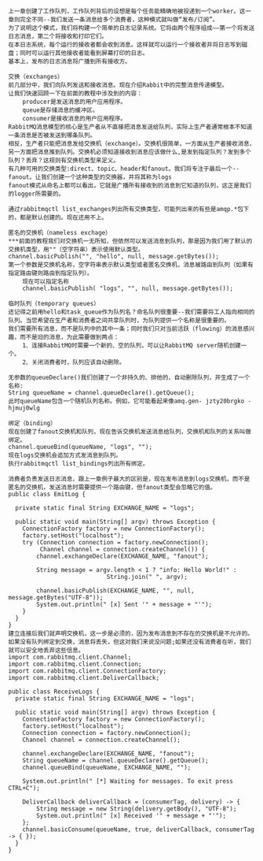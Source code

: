 
	上一章创建了工作队列，工作队列背后的设想是每个任务能精确地被投递到一个worker。这一章则完全不同--我们发送一条消息给多个消费者，这种模式就叫做“发布/订阅”。
	为了说明这个模式，我们将构建一个简单的日志记录系统。它将由两个程序组成——第一个将发送日志消息，第二个将接收和打印它们。
	在本日志系统，每个运行的接收者都会收到消息。这样就可以运行一个接收者并将日志写到磁盘；同时可以运行其他接收者能看到屏幕打印的日志。
	基本上，发布的日志消息将广播到所有接收方。
	
	交换（exchanges）
	前几部分中，我们向队列发送和接收消息。现在介绍Rabbit中的完整消息传递模型。
	让我们快速回顾一下在前面的教程中涉及到的内容：
		producer是发送消息的用户应用程序。
		queue是存储消息的缓冲区。
		consumer是接收消息的用户应用程序。
	RabbitMQ消息模型的核心是生产者从不直接把消息发送给队列，实际上生产者通常根本不知道一条消息是否被发送到哪条队列。
	相反，生产者只能把消息发给交换机（exchange）。交换机很简单，一方面从生产者接收消息，另一方面把消息推到队列。交换机必须知道接收到消息应该做什么,是发到指定队列？发到多个队列？丢弃？这规则有交换机类型来定义。
	有几种可用的交换类型:direct、topic、header和fanout。我们将专注于最后一个--fanout。让我们创建一个这种类型的交换器，并将其称为logs	
	fanout模式从命名上都可以看出，它就是广播所有接收到的消息到它知道的队列，这正是我们的logger所需要的。	
		
	通过rabbitmqctl list_exchanges列出所有交换类型，可能列出来的有些是amqp.*包下的，都是默认创建的。现在还用不上。
	
	匿名的交换机（nameless exchage）
	***前面的教程我们对交换机一无所知，但依然可以发送消息到队列，那是因为我们用了默认的交换机类型，用""（空字符串）表示使用默认类型。	
	channel.basicPublish("", "hello", null, message.getBytes());
	第一个参数是交换机名称，空字符串表示默认类型或者匿名交换机，消息被路由到队列（如果有指定路由键则路由到指定队列）。
		现在可以指定名称
		channel.basicPublish( "logs", "", null, message.getBytes());
		
	临时队列（temporary queues）
	还记得之前用hello和task_queue作为队列名？命名队列很重要--我们需要将工人指向相同的队列。当您希望在生产者和消费者之间共享队列时，为队列提供一个名称是很重要的。
	我们需要所有消息，而不是队列中的其中一条；同时我们只对当前活跃（flowing）的消息感兴趣，而不是旧的消息，为此需要做到两点：
		1、连接RabbitMQ时需要一个新的、空的队列，可以让RabbitMQ server随机创建一个。
		2、关闭消费者时，队列应该自动删除。
		
	无参数的queueDeclare()我们创建了一个非持久的、排他的、自动删除队列，并生成了一个名称:
	String queueName = channel.queueDeclare().getQueue();
	此时queueName包含一个随机队列名称。例如，它可能看起来像amq.gen- jzty20brgko - hjmuj0wlg
	
	绑定（binding）
	现在创建了fanout交换机和队列，现在告诉交换机发送消息给队列，交换机和队列的关系叫做 绑定。
	channel.queueBind(queueName, "logs", "");
	现在logs交换机会追加方式发消息到队列。
	执行rabbitmqctl list_bindings列出所有绑定。
	
	消费者负责发送日志消息，跟上一章例子最大的区别是，现在发布消息到logs交换机，而不是匿名的交换机，发送消息时需要提供一个路由键，但fanout类型会忽略它的值。
	public class EmitLog {

	  private static final String EXCHANGE_NAME = "logs";

	  public static void main(String[] argv) throws Exception {
		ConnectionFactory factory = new ConnectionFactory();
		factory.setHost("localhost");
		try (Connection connection = factory.newConnection();
			 Channel channel = connection.createChannel()) {
			channel.exchangeDeclare(EXCHANGE_NAME, "fanout");

			String message = argv.length < 1 ? "info: Hello World!" :
								String.join(" ", argv);

			channel.basicPublish(EXCHANGE_NAME, "", null, message.getBytes("UTF-8"));
			System.out.println(" [x] Sent '" + message + "'");
		}
	  }
	}
	建立连接后我们就声明交换机，这一步是必须的，因为发布消息到不存在的交换机是不允许的。
	如果没有队列绑定到交换，消息将丢失，但这对我们来说没问题;如果还没有消费者在听，我们就可以安全地丢弃这些信息。
	import com.rabbitmq.client.Channel;
	import com.rabbitmq.client.Connection;
	import com.rabbitmq.client.ConnectionFactory;
	import com.rabbitmq.client.DeliverCallback;

	public class ReceiveLogs {
	  private static final String EXCHANGE_NAME = "logs";

	  public static void main(String[] argv) throws Exception {
		ConnectionFactory factory = new ConnectionFactory();
		factory.setHost("localhost");
		Connection connection = factory.newConnection();
		Channel channel = connection.createChannel();

		channel.exchangeDeclare(EXCHANGE_NAME, "fanout");
		String queueName = channel.queueDeclare().getQueue();
		channel.queueBind(queueName, EXCHANGE_NAME, "");

		System.out.println(" [*] Waiting for messages. To exit press CTRL+C");

		DeliverCallback deliverCallback = (consumerTag, delivery) -> {
			String message = new String(delivery.getBody(), "UTF-8");
			System.out.println(" [x] Received '" + message + "'");
		};
		channel.basicConsume(queueName, true, deliverCallback, consumerTag -> { });
	  }
	}
	
	
